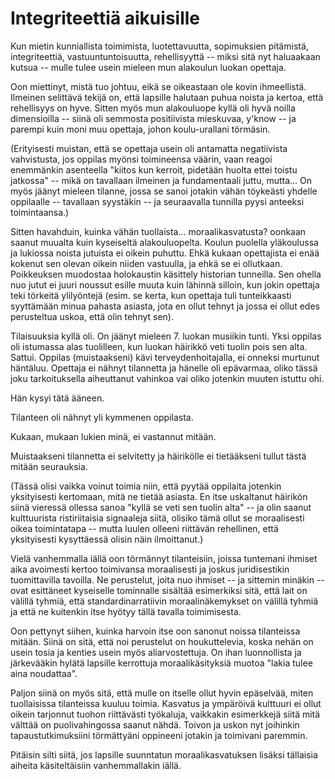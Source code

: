 # Integriteettiä aikuisille

Kun mietin kunniallista toimimista, luotettavuutta, sopimuksien pitämistä, integriteettiä, vastuuntuntoisuutta, rehellisyyttä -- miksi sitä nyt haluaakaan kutsua -- mulle tulee usein mieleen mun alakoulun luokan opettaja.

Oon miettinyt, mistä tuo johtuu, eikä se oikeastaan ole kovin ihmeellistä. Ilmeinen selittävä tekijä on, että lapsille halutaan puhua noista ja kertoa, että rehellisyys on hyve. Sitten myös mun alakouluope kyllä oli hyvä noilla dimensioilla -- siinä oli semmosta positiivista mieskuvaa, y'know -- ja parempi kuin moni muu opettaja, johon koulu-urallani törmäsin.

(Erityisesti muistan, että se opettaja usein oli antamatta negatiivista vahvistusta, jos oppilas myönsi toimineensa väärin, vaan reagoi enemmänkin asenteella "kiitos kun kerroit, pidetään huolta ettei toistu jatkossa" -- mikä on tavallaan ilmeinen ja fundamentaali juttu, mutta... On myös jäänyt mieleen tilanne, jossa se sanoi jotakin vähän töykeästi yhdelle oppilaalle -- tavallaan syystäkin -- ja seuraavalla tunnilla pyysi anteeksi toimintaansa.)

Sitten havahduin, kuinka vähän tuollaista... moraalikasvatusta? oonkaan saanut muualta kuin kyseiseltä alakouluopelta. Koulun puolella yläkoulussa ja lukiossa noista jutuista ei oikein puhuttu. Ehkä kukaan opettajista ei enää kokenut sen olevan oikein niiden vastuulla, ja ehkä se ei ollutkaan. Poikkeuksen muodostaa holokaustin käsittely historian tunneilla. Sen ohella nuo jutut ei juuri noussut esille muuta kuin lähinnä silloin, kun jokin opettaja teki törkeitä ylilyöntejä (esim. se kerta, kun opettaja tuli tunteikkaasti syyttämään minua pahasta asiasta, jota en ollut tehnyt ja jossa ei ollut edes perusteltua uskoa, että olin tehnyt sen).

Tilaisuuksia kyllä oli. On jäänyt mieleen 7. luokan musiikin tunti. Yksi oppilas oli istumassa alas tuolilleen, kun luokan häirikkö veti tuolin pois sen alta. Sattui. Oppilas (muistaakseni) kävi terveydenhoitajalla, ei onneksi murtunut häntäluu. Opettaja ei nähnyt tilannetta ja hänelle oli epävarmaa, oliko tässä joku tarkoituksella aiheuttanut vahinkoa vai oliko jotenkin muuten istuttu ohi.

Hän kysyi tätä ääneen.

Tilanteen oli nähnyt yli kymmenen oppilasta.

Kukaan, mukaan lukien minä, ei vastannut mitään.

Muistaakseni tilannetta ei selvitetty ja häirikölle ei tietääkseni tullut tästä mitään seurauksia.

(Tässä olisi vaikka voinut toimia niin, että pyytää oppilaita jotenkin yksityisesti kertomaan, mitä ne tietää asiasta. En itse uskaltanut häirikön siinä vieressä ollessa sanoa "kyllä se veti sen tuolin alta" -- ja olin saanut kulttuurista ristiriitaisia signaaleja siitä, olisiko tämä ollut se moraalisesti oikea toimintatapa -- mutta luulen olleeni riittävän rehellinen, että yksityisesti kysyttäessä olisin näin ilmoittanut.)

Vielä vanhemmalla iällä oon törmännyt tilanteisiin, joissa tuntemani ihmiset aika avoimesti kertoo toimivansa moraalisesti ja joskus juridisestikin tuomittavilla tavoilla. Ne perustelut, joita nuo ihmiset -- ja sittemin minäkin -- ovat esittäneet kyseiselle tominnalle sisältää esimerkiksi sitä, että lait on välillä tyhmiä, että standardinarratiivin moraalinäkemykset on välillä tyhmiä ja että ne kuitenkin itse hyötyy tällä tavalla toimimisesta.

Oon pettynyt siihen, kuinka harvoin itse oon sanonut noissa tilanteissa mitään. Siinä on sitä, että noi perustelut on houkuttelevia, koska nehän on usein tosia ja kenties usein myös aliarvostettuja. On ihan luonnollista ja järkevääkin hylätä lapsille kerrottuja moraalikäsityksiä muotoa "lakia tulee aina noudattaa".

Paljon siinä on myös sitä, että mulle on itselle ollut hyvin epäselvää, miten tuollaisissa tilanteissa kuuluu toimia. Kasvatus ja ympäröivä kulttuuri ei ollut oikein tarjonnut tuohon riittävästi työkaluja, vaikkakin esimerkkejä siitä mitä välttää on puolivahingossa saanut nähdä. Toivon ja uskon nyt joihinkin tapaustutkimuksiini törmättyäni oppineeni jotakin ja toimivani paremmin.

Pitäisin silti siitä, jos lapsille suunntatun moraalikasvatuksen lisäksi tällaisia aiheita käsiteltäisiin vanhemmallakin iällä.
